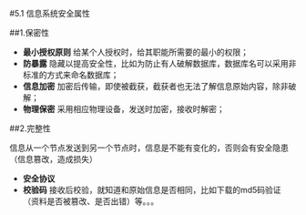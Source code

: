 #5.1 信息系统安全属性

##1.保密性

* **最小授权原则** 给某个人授权时，给其职能所需要的最小的权限；
* **防暴露** 隐藏以提高安全性，比如为防止有人破解数据库，数据库名可以采用非标准的方式来命名数据库；
* **信息加密** 加密后传输，即使被截获，截获者也无法了解信息原始内容，除非破解；
* **物理保密** 采用相应物理设备，发送时加密，接收时解密；

##2.完整性

信息从一个节点发送到另一个节点时，信息是不能有变化的，否则会有安全隐患（信息篡改，造成损失）

* **安全协议** 
* **校验码** 接收后校验，就知道和原始信息是否相同，比如下载的md5码验证（资料是否被篡改、是否出错）等。。。